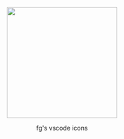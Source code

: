 <p align=center>
<img src=https://upload.wikimedia.org/wikipedia/commons/9/9a/Visual_Studio_Code_1.35_icon.svg height=auto width=250>
</p>
<p align=center>
fg's vscode icons
</p>